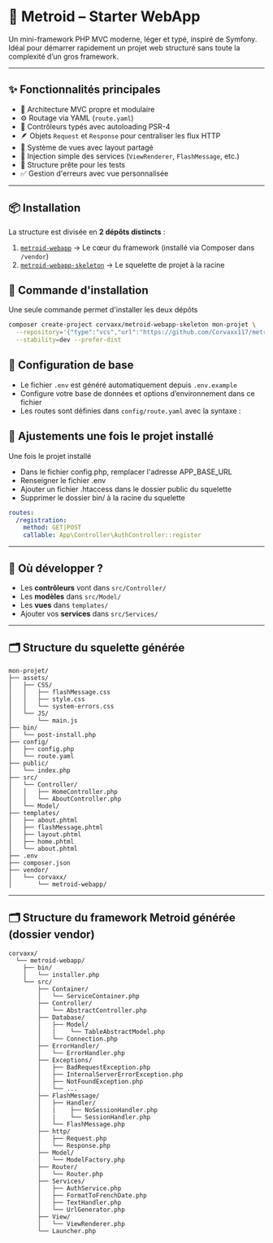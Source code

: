 # 🚀 Metroid – Starter WebApp

Un mini-framework PHP MVC moderne, léger et typé, inspiré de Symfony.  
Idéal pour démarrer rapidement un projet web structuré sans toute la complexité d’un gros framework.

---

## ✨ Fonctionnalités principales

- 🔁 Architecture MVC propre et modulaire
- ⚙️ Routage via YAML (`route.yaml`)
- 🧠 Contrôleurs typés avec autoloading PSR-4
- 🪶 Objets `Request` et `Response` pour centraliser les flux HTTP
- 🧱 Système de vues avec layout partagé
- 🧩 Injection simple des services (`ViewRenderer`, `FlashMessage`, etc.)
- 🧪 Structure prête pour les tests
- ✅ Gestion d'erreurs avec vue personnalisée

---

## 📦 Installation

La structure est divisée en **2 dépôts distincts** :

1. [`metroid-webapp`](https://github.com/Corvaxx117/metroid-webapp) → Le cœur du framework (installé via Composer dans `/vendor`)
2. [`metroid-webapp-skeleton`](https://github.com/Corvaxx117/metroid-webapp-skeleton) → Le squelette de projet à la racine

## 🧮 Commande d'installation

Une seule commande permet d'installer les deux dépôts

```bash
composer create-project corvaxx/metroid-webapp-skeleton mon-projet \
  --repository='{"type":"vcs","url":"https://github.com/Corvaxx117/metroid-webapp-skeleton"}' \
  --stability=dev --prefer-dist
```

## 🔧 Configuration de base

- Le fichier `.env` est généré automatiquement depuis `.env.example`
- Configure votre base de données et options d’environnement dans ce fichier
- Les routes sont définies dans `config/route.yaml` avec la syntaxe :

## 🔧 Ajustements une fois le projet installé

Une fois le projet installé

- Dans le fichier config.php, remplacer l'adresse APP_BASE_URL
- Renseigner le fichier .env
- Ajouter un fichier .htaccess dans le dossier public du squelette
- Supprimer le dossier bin/ à la racine du squelette

```yaml
routes:
  /registration:
    method: GET|POST
    callable: App\Controller\AuthController::register
```

---

## 📁 Où développer ?

- Les **contrôleurs** vont dans `src/Controller/`
- Les **modèles** dans `src/Model/`
- Les **vues** dans `templates/`
- Ajouter vos **services** dans `src/Services/`

---

## 🗂️ Structure du squelette générée

```text
mon-projet/
├── assets/
│   ├── CSS/
│   │   ├── flashMessage.css
│   │   ├── style.css
│   │   └── system-errors.css
│   └── JS/
│       └── main.js
├── bin/
│   └── post-install.php
├── config/
│   ├── config.php
│   └── route.yaml
├── public/
│   └── index.php
├── src/
│   └── Controller/
│   │   ├── HomeController.php
│   │   └── AboutController.php
│   └── Model/
├── templates/
│   ├── about.phtml
│   ├── flashMessage.phtml
│   ├── layout.phtml
│   ├── home.phtml
│   └── about.phtml
├── .env
├── composer.json
├── vendor/
│   └── corvaxx/
│       └── metroid-webapp/
```

---

## 🗂️ Structure du framework Metroid générée (dossier vendor)

```text
corvaxx/
  └── metroid-webapp/
    ├── bin/
    │   └── installer.php
    └── src/
        ├── Container/
        │   └── ServiceContainer.php
        ├── Controller/
        │   └── AbstractController.php
        ├── Database/
        │   ├── Model/
        │   |    └── TableAbstractModel.php
        │   └── Connection.php
        ├── ErrorHandler/
        │   └── ErrorHandler.php
        ├── Exceptions/
        │   ├── BadRequestException.php
        │   ├── InternalServerErrorException.php
        │   ├── NotFoundException.php
        │   └── ...
        ├── FlashMessage/
        │   ├── Handler/
        │   |    ├── NoSessionHandler.php
        │   |    └── SessionHandler.php
        │   └── FlashMessage.php
        ├── http/
        │   ├── Request.php
        │   └── Response.php
        ├── Model/
        │   └── ModelFactory.php
        ├── Router/
        │   └── Router.php
        ├── Services/
        │   ├── AuthService.php
        │   ├── FormatToFrenchDate.php
        │   ├── TextHandler.php
        │   └── UrlGenerator.php
        ├── View/
        │   └── ViewRenderer.php
        └── Launcher.php
```
